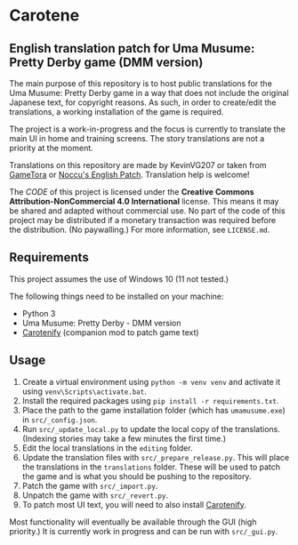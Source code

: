 # Carotene
## English translation patch for Uma Musume: Pretty Derby game (DMM version)

The main purpose of this repository is to host public translations for the Uma Musume: Pretty Derby game in a way that does not include the original Japanese text, for copyright reasons. As such, in order to create/edit the translations, a working installation of the game is required.

The project is a work-in-progress and the focus is currently to translate the main UI in home and training screens. The story translations are not a priority at the moment.

Translations on this repository are made by KevinVG207 or taken from [GameTora](https://gametora.com/umamusume) or [Noccu's English Patch](https://github.com/noccu/umamusu-translate). Translation help is welcome!

The *CODE* of this project is licensed under the **Creative Commons Attribution-NonCommercial 4.0 International** license. This means it may be shared and adapted without commercial use. No part of the code of this project may be distributed if a monetary transaction was required before the distribution. (No paywalling.) For more information, see ``LICENSE.md``.

## Requirements
This project assumes the use of Windows 10 (11 not tested.)

The following things need to be installed on your machine:
* Python 3
* Uma Musume: Pretty Derby - DMM version
* [Carotenify](https://github.com/KevinVG207/Uma-Carotenify) (companion mod to patch game text)

## Usage

1. Create a virtual environment using `python -m venv venv` and activate it using `venv\Scripts\activate.bat`.
2. Install the required packages using `pip install -r requirements.txt`.
3. Place the path to the game installation folder (which has `umamusume.exe`) in `src/_config.json`.
4. Run `src/_update_local.py` to update the local copy of the translations. (Indexing stories may take a few minutes the first time.)
5. Edit the local translations in the `editing` folder.
6. Update the translation files with `src/_prepare_release.py`. This will place the translations in the `translations` folder. These will be used to patch the game and is what you should be pushing to the repository.
7. Patch the game with `src/_import.py`.
8. Unpatch the game with `src/_revert.py`.
9. To patch most UI text, you will need to also install [Carotenify](https://github.com/KevinVG207/Uma-Carotenify).

Most functionality will eventually be available through the GUI (high priority.) It is currently work in progress and can be run with `src/_gui.py`.